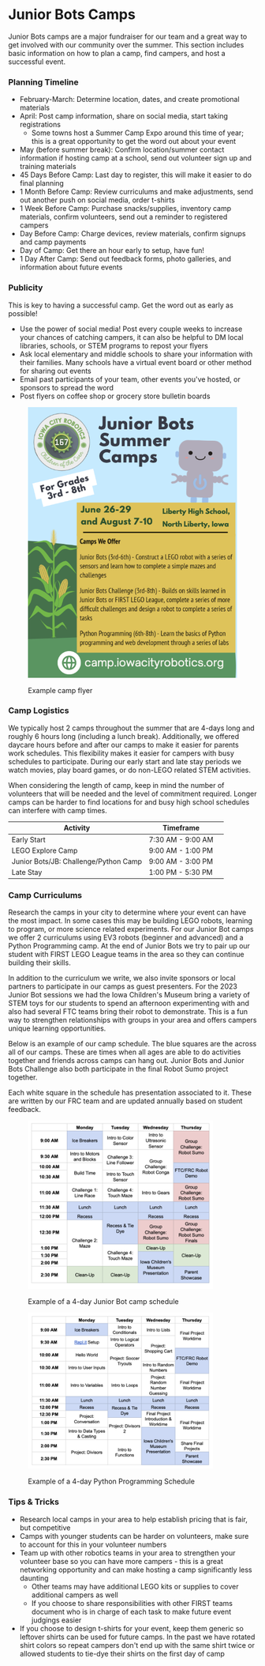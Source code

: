 # Junior Bots Camps

Junior Bots camps are a major fundraiser for our team and a great way to get involved with our community over the summer. This section includes basic information on how to plan a camp, find campers, and host a successful event.

### Planning Timeline

* February-March: Determine location, dates, and create promotional materials
* April: Post camp information, share on social media, start taking registrations
  * Some towns host a Summer Camp Expo around this time of year; this is a great opportunity to get the word out about your event
* May (before summer break): Confirm location/summer contact information if hosting camp at a school, send out volunteer sign up and training materials
* 45 Days Before Camp: Last day to register, this will make it easier to do final planning
* 1 Month Before Camp: Review curriculums and make adjustments, send out another push on social media, order t-shirts
* 1 Week Before Camp: Purchase snacks/supplies, inventory camp materials, confirm volunteers, send out a reminder to registered campers
* Day Before Camp: Charge devices, review materials, confirm signups and camp payments
* Day of Camp: Get there an hour early to setup, have fun!
* 1 Day After Camp: Send out feedback forms, photo galleries, and information about future events

### Publicity

This is key to having a successful camp. Get the word out as early as possible!

* Use the power of social media! Post every couple weeks to increase your chances of catching campers, it can also be helpful to DM local libraries, schools, or STEM programs to repost your flyers
* Ask local elementary and middle schools to share your information with their families. Many schools have a virtual event board or other method for sharing out events
* Email past participants of your team, other events you've hosted, or sponsors to spread the word
* Post flyers on coffee shop or grocery store bulletin boards

<figure><img src="../../.gitbook/assets/Summer Robotics Camps (1).png" alt=""><figcaption><p>Example camp flyer</p></figcaption></figure>

### Camp Logistics

We typically host 2 camps throughout the summer that are 4-days long and roughly 6 hours long (including a lunch break). Additionally, we offered daycare hours before and after our camps to make it easier for parents work schedules. This flexibility makes it easier for campers with busy schedules to participate. During our early start and late stay periods we watch movies, play board games, or do non-LEGO related STEM activities.

When considering the length of camp, keep in mind the number of volunteers that will be needed and the level of commitment required.  Longer camps can be harder to find locations for and busy high school schedules can interfere with camp times.

<table><thead><tr><th>Activity</th><th>Timeframe</th><th data-hidden></th></tr></thead><tbody><tr><td>Early Start</td><td>7:30 AM - 9:00 AM</td><td></td></tr><tr><td>LEGO Explore Camp</td><td>9:00 AM - 1:00 PM</td><td></td></tr><tr><td>Junior Bots/JB: Challenge/Python Camp</td><td>9:00 AM - 3:00 PM</td><td></td></tr><tr><td>Late Stay</td><td>1:00 PM - 5:30 PM</td><td></td></tr></tbody></table>

### Camp Curriculums

Research the camps in your city to determine where your event can have the most impact. In some cases this may be building LEGO robots, learning to program, or more science related experiments. For our Junior Bot camps we offer 2 curriculums using EV3 robots (beginner and advanced) and a Python Programming camp. At the end of Junior Bots we try to pair up our student with FIRST LEGO League teams in the area so they can continue building their skills.

In addition to the curriculum we write, we also invite sponsors or local partners to participate in our camps as guest presenters. For the 2023 Junior Bot sessions we had the Iowa Children's Museum bring a variety of STEM toys for our students to spend an afternoon experimenting with and also had several FTC teams bring their robot to demonstrate. This is a fun way to strengthen relationships with groups in your area and offers campers unique learning opportunities.&#x20;

Below is an example of our camp schedule. The blue squares are the across all of our camps. These are times when all ages are able to do activities together and friends across camps can hang out. Junior Bots and Junior Bots Challenge also both participate in the final Robot Sumo project together.

Each white square in the schedule has presentation associated to it. These are written by our FRC team and are updated annually based on student feedback.

<div>

<figure><img src="../../.gitbook/assets/Screenshot 2023-12-22 at 3.20.43 PM.png" alt="Spreadsheet screenshot of a camp schedule" width="375"><figcaption><p>Example of a 4-day Junior Bot camp schedule</p></figcaption></figure>

 

<figure><img src="../../.gitbook/assets/Screenshot 2023-12-22 at 3.24.49 PM.png" alt="" width="375"><figcaption><p>Example of a 4-day Python Programming Schedule</p></figcaption></figure>

</div>

### Tips & Tricks

* Research local camps in your area to help establish pricing that is fair, but competitive
* Camps with younger students can be harder on volunteers, make sure to account for this in your volunteer numbers
* Team up with other robotics teams in your area to strengthen your volunteer base so you can have more campers - this is a great networking opportunity and can make hosting a camp significantly less daunting
  * Other teams may have additional LEGO kits or supplies to cover additional campers as well
  * If you choose to share responsibilities with other FIRST teams document who is in charge of each task to make future event judgings easier
* If you choose to design t-shirts for your event, keep them generic so leftover shirts can be used for future camps. In the past we have rotated shirt colors so repeat campers don't end up with the same shirt twice or allowed students to tie-dye their shirts on the first day of camp
